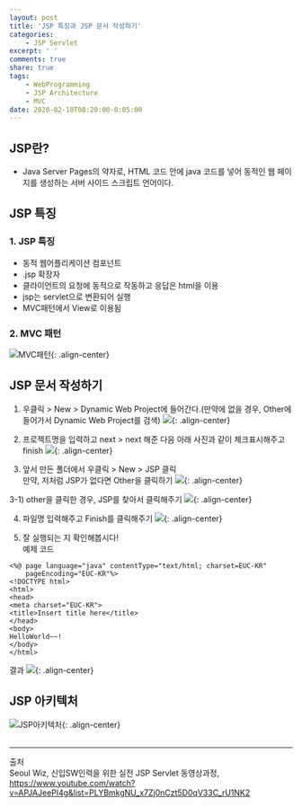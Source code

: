 ```yaml
---
layout: post
title: 'JSP 특징과 JSP 문서 작성하기'
categories:
    - JSP Servlet
excerpt: ' '
comments: true
share: true
tags:
    - WebProgramming
    - JSP Architecture
    - MVC
date: 2020-02-10T08:20:00-0:05:00
---
```


## JSP란?

-   Java Server Pages의 약자로, HTML 코드 안에 java 코드를 넣어 동적인 웹 페이지를 생성하는 서버 사이드 스크립트 언어이다.<br/>

## JSP 특징

### 1. JSP 특징

-   동적 웹어플리케이션 컴포넌트
-   .jsp 확장자
-   클라이언트의 요청에 동적으로 작동하고 응답은 html을 이용
-   jsp는 servlet으로 변환되어 실행
-   MVC패턴에서 View로 이용됨<br/>

### 2. MVC 패턴

![MVC패턴](https://kimmy100b.github.io/assets/images/JSP/03-01.jpg 'MVC패턴'){: .align-center}
<br/>

## JSP 문서 작성하기

1. 우클릭 > New > Dynamic Web Project에 들어간다.(만약에 없을 경우, Other에 들어가서 Dynamic Web Project를 검색)
   ![](https://kimmy100b.github.io/assets/images/JSP/03-02.jpg){: .align-center}<br/>

2. 프로젝트명을 입력하고 next > next 해준 다음 아래 사진과 같이 체크표시해주고 finish
   ![](https://kimmy100b.github.io/assets/images/JSP/03-03.jpg){: .align-center}<br/>

3. 앞서 만든 폴더에서 우클릭 > New > JSP 클릭<br/>
   만약, 저처럼 JSP가 없다면 Other을 클릭하기
   ![](https://kimmy100b.github.io/assets/images/JSP/03-04.jpg){: .align-center}<br/>

3-1) other을 클릭한 경우, JSP를 찾아서 클릭해주기
![](https://kimmy100b.github.io/assets/images/JSP/03-05.jpg){: .align-center}<br/>

4. 파일명 입력해주고 Finish를 클릭해주기
   ![](https://kimmy100b.github.io/assets/images/JSP/03-06.jpg){: .align-center}<br/>

5. 잘 실행되는 지 확인해봅시다!<br/>
   예제 코드

```
<%@ page language="java" contentType="text/html; charset=EUC-KR"
    pageEncoding="EUC-KR"%>
<!DOCTYPE html>
<html>
<head>
<meta charset="EUC-KR">
<title>Insert title here</title>
</head>
<body>
HelloWorld~~!
</body>
</html>
```

결과
![](https://kimmy100b.github.io/assets/images/JSP/03-07.jpg){: .align-center}
<br/>

## JSP 아키텍처

![JSP아키텍처](https://kimmy100b.github.io/assets/images/JSP/03-08.jpg 'JSP아키텍처'){: .align-center}
<br/><br/>

---

출처<br/>
Seoul Wiz, 신입SW인력을 위한 실전 JSP Servlet 동영상과정, https://www.youtube.com/watch?v=APJAJeePl4g&list=PLYBmkgNU_x7Zj0nCzt5D0qV33C_rU1NK2<br/>
